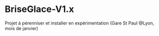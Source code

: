 # BriseGlace-V1.x
Projet à pérenniser et installer en expérimentation (Gare St Paul @Lyon, mois de janvier)
